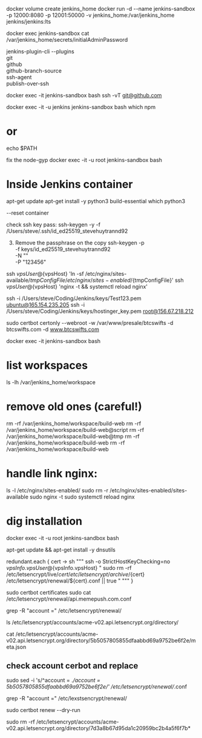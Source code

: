docker volume create jenkins_home
docker run -d --name jenkins-sandbox -p 12000:8080 -p 12001:50000 -v jenkins_home:/var/jenkins_home jenkins/jenkins:lts

docker exec jenkins-sandbox cat /var/jenkins_home/secrets/initialAdminPassword

jenkins-plugin-cli --plugins \
    git \
    github \
    github-branch-source \
    ssh-agent \
    publish-over-ssh



docker exec -it jenkins-sandbox bash
ssh -vT git@github.com


docker exec -it  -u  jenkins jenkins-sandbox bash
which npm
# or
echo $PATH


fix the node-gyp
docker exec -it -u root jenkins-sandbox bash

# Inside Jenkins container
apt-get update
apt-get install -y python3 build-essential
which python3

--reset container




check ssh key pass:
ssh-keygen -y -f /Users/steve/.ssh/id_ed25519_stevehuytrannd92


3. Remove the passphrase on the copy
ssh-keygen -p \
  -f keys/id_ed25519_stevehuytrannd92 \
  -N "" \
  -P "123456"



ssh ${vpsUser}@${vpsHost} 'ln -sf /etc/nginx/sites-available/${tmpConfigFile} /etc/nginx/sites-enabled/${tmpConfigFile}'
ssh ${vpsUser}@${vpsHost} 'nginx -t && systemctl reload nginx'


ssh -i /Users/steve/Coding/Jenkins/keys/Test123.pem ubuntu@165.154.235.205
ssh -i /Users/steve/Coding/Jenkins/keys/hostinger_key.pem root@156.67.218.212




sudo certbot certonly --webroot -w /var/www/presale/btcswifts -d btcswifts.com -d www.btcswifts.com


docker exec -it jenkins-sandbox bash

# list workspaces
ls -lh /var/jenkins_home/workspace

# remove old ones (careful!)
rm -rf /var/jenkins_home/workspace/build-web
rm -rf /var/jenkins_home/workspace/build-web@script
rm -rf /var/jenkins_home/workspace/build-web@tmp
rm -rf /var/jenkins_home/workspace/build-web
rm -rf /var/jenkins_home/workspace/build-web



# handle link nginx:
ls -l /etc/nginx/sites-enabled/
sudo rm -r /etc/nginx/sites-enabled/sites-available
sudo nginx -t
sudo systemctl reload nginx


# dig installation
docker exec -it -u root jenkins-sandbox bash

apt-get update && apt-get install -y dnsutils



redundant.each { cert ->
    sh """
        ssh -o StrictHostKeyChecking=no ${vpsInfo.vpsUser}@${vpsInfo.vpsHost} "
            sudo rm -rf /etc/letsencrypt/live/${cert} /etc/letsencrypt/archive/${cert} /etc/letsencrypt/renewal/${cert}.conf || true
        "
    """
}


sudo certbot certificates
sudo cat /etc/letsencrypt/renewal/api.memepush.com.conf


grep -R "account =" /etc/letsencrypt/renewal/


ls /etc/letsencrypt/accounts/acme-v02.api.letsencrypt.org/directory/


cat /etc/letsencrypt/accounts/acme-v02.api.letsencrypt.org/directory/5b5057805855dfaabbd69a9752be6f2e/meta.json
## check account cerbot and replace ## 
sudo sed -i 's/^account = .*/account = 5b5057805855dfaabbd69a9752be6f2e/' /etc/letsencrypt/renewal/*.conf

grep -R "account =" /etc/lexstsencrypt/renewal/

sudo certbot renew --dry-run

sudo rm -rf /etc/letsencrypt/accounts/acme-v02.api.letsencrypt.org/directory/7d3a8b67d95da1c20959bc2b4a5f6f7b*


